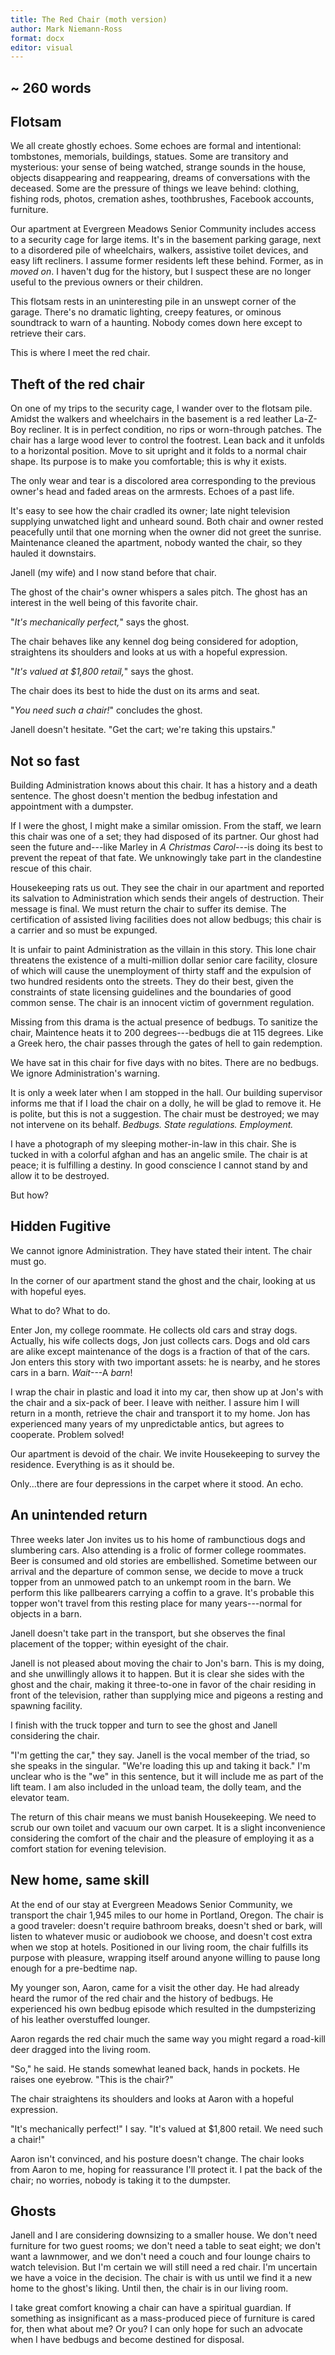 ```yaml
---
title: The Red Chair (moth version)
author: Mark Niemann-Ross
format: docx
editor: visual
---
```


## \~ 260 words

## Flotsam

We all create ghostly echoes. Some echoes are formal and intentional: tombstones, memorials, buildings, statues. Some are transitory and mysterious: your sense of being watched, strange sounds in the house, objects disappearing and reappearing, dreams of conversations with the deceased. Some are the pressure of things we leave behind: clothing, fishing rods, photos, cremation ashes, toothbrushes, Facebook accounts, furniture.

Our apartment at Evergreen Meadows Senior Community includes access to a security cage for large items. It's in the basement parking garage, next to a disordered pile of wheelchairs, walkers, assistive toilet devices, and easy lift recliners. I assume former residents left these behind. Former, as in *moved on*. I haven't dug for the history, but I suspect these are no longer useful to the previous owners or their children.

This flotsam rests in an uninteresting pile in an unswept corner of the garage. There's no dramatic lighting, creepy features, or ominous soundtrack to warn of a haunting. Nobody comes down here except to retrieve their cars.

This is where I meet the red chair.

## Theft of the red chair

On one of my trips to the security cage, I wander over to the flotsam pile. Amidst the walkers and wheelchairs in the basement is a red leather La-Z-Boy recliner. It is in perfect condition, no rips or worn-through patches. The chair has a large wood lever to control the footrest. Lean back and it unfolds to a horizontal position. Move to sit upright and it folds to a normal chair shape. Its purpose is to make you comfortable; this is why it exists.

The only wear and tear is a discolored area corresponding to the previous owner's head and faded areas on the armrests. Echoes of a past life.

It's easy to see how the chair cradled its owner; late night television supplying unwatched light and unheard sound. Both chair and owner rested peacefully until that one morning when the owner did not greet the sunrise. Maintenance cleaned the apartment, nobody wanted the chair, so they hauled it downstairs.

Janell (my wife) and I now stand before that chair.

The ghost of the chair's owner whispers a sales pitch. The ghost has an interest in the well being of this favorite chair.

"*It's mechanically perfect,*" says the ghost.

The chair behaves like any kennel dog being considered for adoption, straightens its shoulders and looks at us with a hopeful expression.

"*It's valued at \$1,800 retail,*" says the ghost.

The chair does its best to hide the dust on its arms and seat.

"*You need such a chair!*" concludes the ghost.

Janell doesn't hesitate. "Get the cart; we're taking this upstairs."

## Not so fast

Building Administration knows about this chair. It has a history and a death sentence. The ghost doesn't mention the bedbug infestation and appointment with a dumpster.

If I were the ghost, I might make a similar omission. From the staff, we learn this chair was one of a set; they had disposed of its partner. Our ghost had seen the future and---like Marley in *A Christmas Carol*---is doing its best to prevent the repeat of that fate. We unknowingly take part in the clandestine rescue of this chair.

Housekeeping rats us out. They see the chair in our apartment and reported its salvation to Administration which sends their angels of destruction. Their message is final. We must return the chair to suffer its demise. The certification of assisted living facilities does not allow bedbugs; this chair is a carrier and so must be expunged.

It is unfair to paint Administration as the villain in this story. This lone chair threatens the existence of a multi-million dollar senior care facility, closure of which will cause the unemployment of thirty staff and the expulsion of two hundred residents onto the streets. They do their best, given the constraints of state licensing guidelines and the boundaries of good common sense. The chair is an innocent victim of government regulation.

Missing from this drama is the actual presence of bedbugs. To sanitize the chair, Maintence heats it to 200 degrees---bedbugs die at 115 degrees. Like a Greek hero, the chair passes through the gates of hell to gain redemption.

We have sat in this chair for five days with no bites. There are no bedbugs. We ignore Administration's warning.

It is only a week later when I am stopped in the hall. Our building supervisor informs me that if I load the chair on a dolly, he will be glad to remove it. He is polite, but this is not a suggestion. The chair must be destroyed; we may not intervene on its behalf. *Bedbugs. State regulations. Employment.*

I have a photograph of my sleeping mother-in-law in this chair. She is tucked in with a colorful afghan and has an angelic smile. The chair is at peace; it is fulfilling a destiny. In good conscience I cannot stand by and allow it to be destroyed.

But how?

## Hidden Fugitive

We cannot ignore Administration. They have stated their intent. The chair must go.

In the corner of our apartment stand the ghost and the chair, looking at us with hopeful eyes.

What to do? What to do.

Enter Jon, my college roommate. He collects old cars and stray dogs. Actually, his wife collects dogs, Jon just collects cars. Dogs and old cars are alike except maintenance of the dogs is a fraction of that of the cars. Jon enters this story with two important assets: he is nearby, and he stores cars in a barn. *Wait*---A *barn*!

I wrap the chair in plastic and load it into my car, then show up at Jon's with the chair and a six-pack of beer. I leave with neither. I assure him I will return in a month, retrieve the chair and transport it to my home. Jon has experienced many years of my unpredictable antics, but agrees to cooperate. Problem solved!

Our apartment is devoid of the chair. We invite Housekeeping to survey the residence. Everything is as it should be.

Only...there are four depressions in the carpet where it stood. An echo.

## An unintended return

Three weeks later Jon invites us to his home of rambunctious dogs and slumbering cars. Also attending is a frolic of former college roommates. Beer is consumed and old stories are embellished. Sometime between our arrival and the departure of common sense, we decide to move a truck topper from an unmowed patch to an unkempt room in the barn. We perform this like pallbearers carrying a coffin to a grave. It's probable this topper won't travel from this resting place for many years---normal for objects in a barn.

Janell doesn't take part in the transport, but she observes the final placement of the topper; within eyesight of the chair.

Janell is not pleased about moving the chair to Jon's barn. This is my doing, and she unwillingly allows it to happen. But it is clear she sides with the ghost and the chair, making it three-to-one in favor of the chair residing in front of the television, rather than supplying mice and pigeons a resting and spawning facility.

I finish with the truck topper and turn to see the ghost and Janell considering the chair.

"I'm getting the car," they say. Janell is the vocal member of the triad, so she speaks in the singular. "We're loading this up and taking it back." I'm unclear who is the "we" in this sentence, but it will include me as part of the lift team. I am also included in the unload team, the dolly team, and the elevator team.

The return of this chair means we must banish Housekeeping. We need to scrub our own toilet and vacuum our own carpet. It is a slight inconvenience considering the comfort of the chair and the pleasure of employing it as a comfort station for evening television.

## New home, same skill

At the end of our stay at Evergreen Meadows Senior Community, we transport the chair 1,945 miles to our home in Portland, Oregon. The chair is a good traveler: doesn't require bathroom breaks, doesn't shed or bark, will listen to whatever music or audiobook we choose, and doesn't cost extra when we stop at hotels. Positioned in our living room, the chair fulfills its purpose with pleasure, wrapping itself around anyone willing to pause long enough for a pre-bedtime nap.

My younger son, Aaron, came for a visit the other day. He had already heard the rumor of the red chair and the history of bedbugs. He experienced his own bedbug episode which resulted in the dumpsterizing of his leather overstuffed lounger.

Aaron regards the red chair much the same way you might regard a road-kill deer dragged into the living room.

"So," he said. He stands somewhat leaned back, hands in pockets. He raises one eyebrow. "This is the chair?"

The chair straightens its shoulders and looks at Aaron with a hopeful expression.

"It's mechanically perfect!" I say. "It's valued at \$1,800 retail. We need such a chair!"

Aaron isn't convinced, and his posture doesn't change. The chair looks from Aaron to me, hoping for reassurance I'll protect it. I pat the back of the chair; no worries, nobody is taking it to the dumpster.

## Ghosts

Janell and I are considering downsizing to a smaller house. We don't need furniture for two guest rooms; we don't need a table to seat eight; we don't want a lawnmower, and we don't need a couch and four lounge chairs to watch television. But I'm certain we will still need a red chair. I'm uncertain we have a voice in the decision. The chair is with us until we find it a new home to the ghost's liking. Until then, the chair is in our living room.

I take great comfort knowing a chair can have a spiritual guardian. If something as insignificant as a mass-produced piece of furniture is cared for, then what about me? Or you? I can only hope for such an advocate when I have bedbugs and become destined for disposal.
